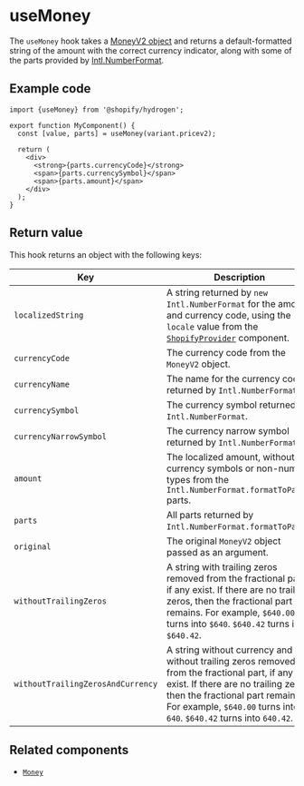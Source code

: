 # useMoney


The `useMoney` hook takes a [MoneyV2 object](https://shopify.dev/api/storefront/reference/common-objects/moneyv2) and returns a
default-formatted string of the amount with the correct currency indicator, along with some of the parts provided by
[Intl.NumberFormat](https://developer.mozilla.org/en-US/docs/Web/JavaScript/Reference/Global_Objects/Intl/NumberFormat).

## Example code

```tsx
import {useMoney} from '@shopify/hydrogen';

export function MyComponent() {
  const [value, parts] = useMoney(variant.pricev2);

  return (
    <div>
      <strong>{parts.currencyCode}</strong>
      <span>{parts.currencySymbol}</span>
      <span>{parts.amount}</span>
    </div>
  );
}
```

## Return value

This hook returns an object with the following keys:

| Key                               | Description                                                                                                                                                                                                                                    |
| --------------------------------- | ---------------------------------------------------------------------------------------------------------------------------------------------------------------------------------------------------------------------------------------------- |
| `localizedString`                 | A string returned by `new Intl.NumberFormat` for the amount and currency code, using the `locale` value from the [`ShopifyProvider`](/components/global/shopifyprovider/) component.            |
| `currencyCode`                    | The currency code from the `MoneyV2` object.                                                                                                                                                                                                   |
| `currencyName`                    | The name for the currency code, returned by `Intl.NumberFormat`.                                                                                                                                                                               |
| `currencySymbol`                  | The currency symbol returned by `Intl.NumberFormat`.                                                                                                                                                                                           |
| `currencyNarrowSymbol`            | The currency narrow symbol returned by `Intl.NumberFormat`.                                                                                                                                                                                    |
| `amount`                          | The localized amount, without any currency symbols or non-number types from the `Intl.NumberFormat.formatToParts` parts.                                                                                                                       |
| `parts`                           | All parts returned by `Intl.NumberFormat.formatToParts`.                                                                                                                                                                                       |
| `original`                        | The original `MoneyV2` object passed as an argument.                                                                                                                                                                                           |
| `withoutTrailingZeros`            | A string with trailing zeros removed from the fractional part, if any exist. If there are no trailing zeros, then the fractional part remains. For example, `$640.00` turns into `$640`. `$640.42` turns into `$640.42`.                       |
| `withoutTrailingZerosAndCurrency` | A string without currency and without trailing zeros removed from the fractional part, if any exist. If there are no trailing zeros, then the fractional part remains. For example, `$640.00` turns into `640`. `$640.42` turns into `640.42`. |

## Related components

- [`Money`](/components/primitive/money/)
